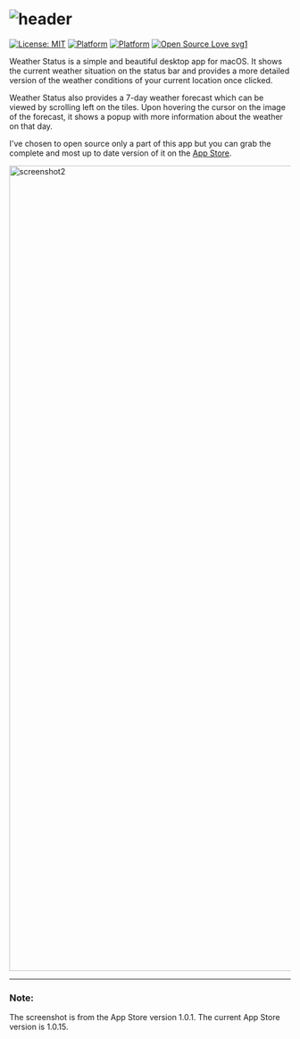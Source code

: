 # ![header](https://user-images.githubusercontent.com/45484873/55459720-d37dd400-55f8-11e9-9ccd-14f23c7125d5.png) 

[![License: MIT](https://img.shields.io/badge/License-MIT-blue.svg)](https://opensource.org/licenses/MIT) 
[![Platform](http://img.shields.io/badge/platform-macOS-black.svg?style=flat)](https://developer.apple.com/resources/)
[![Platform](https://img.shields.io/badge/swift-4.2-orange.svg?style=flat)](hhttps://swift.org/blog/swift-4-2-released/)
[![Open Source Love svg1](https://badges.frapsoft.com/os/v1/open-source.svg?v=103)](https://github.com/nbolar/weather-status/)


Weather Status is a simple and beautiful desktop app for macOS. It shows the current weather situation on the status bar and provides a more detailed version of the weather conditions of your current location once clicked.

Weather Status also provides a 7-day weather forecast which can be viewed by scrolling left on the tiles. Upon hovering the cursor on the image of the forecast, it shows a popup with more information about the weather on that day.


I've chosen to open source only a part of this app but you can grab the complete and most up to date version of it on the [App Store](https://itunes.apple.com/us/app/weather-status/id1453284596?mt=12).

<img width="1440" alt="screenshot2" src="https://user-images.githubusercontent.com/45484873/55458775-957fb080-55f6-11e9-9d87-f57ab394ec5c.png">

----

### Note:
The screenshot is from the App Store version 1.0.1. The current App Store version is 1.0.15.
